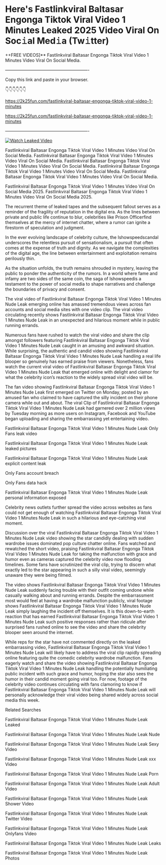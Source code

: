 # Here's Fastlinkviral Baltasar Engonga Tiktok Viral Video 1 Minutes Leaked 2025 Video Viral On Soc𝚒al Med𝚒a (Tw𝚒tter)

++FREE VIDEOS]** Fastlinkviral Baltasar Engonga Tiktok Viral Video 1 Minutes Video Viral On Social Media.

———————————————————-

Copy this link and paste in your browser.

👇👇👇👇👇👇

https://2k25fun.com/fastlinkviral-baltasar-engonga-tiktok-viral-video-1-minutes

https://2k25fun.com/fastlinkviral-baltasar-engonga-tiktok-viral-video-1-minutes

———————————————————-

[![Watch Leaked Video](https://miro.medium.com/v2/resize:fit:828/format:webp/1*cilzJN44JGOrTw9NJCrNHA.gif "Watch Leaked Video")](https://2k25fun.com/fastlinkviral-baltasar-engonga-tiktok-viral-video-1-minutes)

Fastlinkviral Baltasar Engonga Tiktok Viral Video 1 Minutes Video Viral On Social Media. Fastlinkviral Baltasar Engonga Tiktok Viral Video 1 Minutes Video Viral On Social Media. Fastlinkviral Baltasar Engonga Tiktok Viral Video 1 Minutes Video Viral On Social Media. Fastlinkviral Baltasar Engonga Tiktok Viral Video 1 Minutes Video Viral On Social Media. Fastlinkviral Baltasar Engonga Tiktok Viral Video 1 Minutes Video Viral On Social Media.

Fastlinkviral Baltasar Engonga Tiktok Viral Video 1 Minutes Video Viral On Social Media 2025. Fastlinkviral Baltasar Engonga Tiktok Viral Video 1 Minutes Video Viral On Social Media 2025.

The recurrent theme of leaked tapes and the subsequent fallout serves as a reminder of the fragility of reputation in the digital era. As the lines between private and public life continue to blur, celebrities like Prison Officerfind themselves at the mercy of internet chatter, where a rumor can ignite a firestorm of speculation and judgment.

In the ever evolving landscape of celebrity culture, the Ishowspeedscandal underscores the relentless pursuit of sensationalism, a pursuit that often comes at the expense of truth and dignity. As we navigate the complexities of the digital age, the line between entertainment and exploitation remains perilously thin.

As the situation unfolds, the truth remains shrouded in mystery, leaving the public to ponder the authenticity of the rumors. In a world where fame and infamy are two sides of the same coin, the saga of Ishowspeedis a testament to the power of social media to shape narratives and challenge the boundaries of privacy and consent.

The viral video of Fastlinkviral Baltasar Engonga Tiktok Viral Video 1 Minutes Nude Leak emerging online has amassed tremendous views across fan accounts and social media sites with one video clip. The viral video circulating recently shows Fastlinkviral Baltasar Engonga Tiktok Viral Video 1 Minutes Nude Leak in an unexpected and hilarious moment while in public running errands.

Numerous fans have rushed to watch the viral video and share the clip amongst followers featuring Fastlinkviral Baltasar Engonga Tiktok Viral Video 1 Minutes Nude Leak caught in an amusing and awkward situation. While surprising, the authentic and candid video showing Fastlinkviral Baltasar Engonga Tiktok Viral Video 1 Minutes Nude Leak handling a real life blooper so genuinely has earned praise from viewers. Nonetheless, fans watch the current viral video of Fastlinkviral Baltasar Engonga Tiktok Viral Video 1 Minutes Nude Leak that emerged online with delight and clamor for what the celebrity icon’s reaction to the widely spread viral video will be.

The fan video showing Fastlinkviral Baltasar Engonga Tiktok Viral Video 1 Minutes Nude Leak first emerged on Twitter on Monday, posted by an amused fan who claimed to have captured the silly incident on their phone camera while out and about. The viral Clip of Fastlinkviral Baltasar Engonga Tiktok Viral Video 1 Minutes Nude Leak had garnered over 2 million views by Tuesday morning as more users on Instagram, Facebook and YouTube began uploading and sharing the embarrassing yet entertaining video.

Fastlinkviral Baltasar Engonga Tiktok Viral Video 1 Minutes Nude Leak Only Fans leak video

Fastlinkviral Baltasar Engonga Tiktok Viral Video 1 Minutes Nude Leak leaked pictures

Fastlinkviral Baltasar Engonga Tiktok Viral Video 1 Minutes Nude Leak explicit content leak

Only Fans account breach

Only Fans data hack

Fastlinkviral Baltasar Engonga Tiktok Viral Video 1 Minutes Nude Leak personal information exposed

Celebrity news outlets further spread the video across websites as fans could not get enough of watching Fastlinkviral Baltasar Engonga Tiktok Viral Video 1 Minutes Nude Leak in such a hilarious and eye-catching viral moment.

Discussion over the viral Fastlinkviral Baltasar Engonga Tiktok Viral Video 1 Minutes Nude Leak video showing the star candidly dealing with sudden wardrobe issues dominated pop culture chatter online. Fans watched and rewatched the short video, praising Fastlinkviral Baltasar Engonga Tiktok Viral Video 1 Minutes Nude Leak for taking the malfunction with grace and humor even as cameras captured the celebrity video now flooding timelines. Some fans have scrutinized the viral clip, trying to discern what exactly led to the star appearing in such a silly viral video, seemingly unaware they were being filmed.

The video shows Fastlinkviral Baltasar Engonga Tiktok Viral Video 1 Minutes Nude Leak suddenly facing trouble with their outfit coming undone while casually walking about and running errands. Despite the embarrassment most would feel at having a wardrobe malfunction publicly, viral footage shows Fastlinkviral Baltasar Engonga Tiktok Viral Video 1 Minutes Nude Leak simply laughing the incident off themselves. It is this down-to-earth reaction that has earned Fastlinkviral Baltasar Engonga Tiktok Viral Video 1 Minutes Nude Leak such positive responses rather than ridicule after surprised fans rushed online to see the video and share the celebrity blooper seen around the internet.

While reps for the star have not commented directly on the leaked embarrassing video, Fastlinkviral Baltasar Engonga Tiktok Viral Video 1 Minutes Nude Leak will likely have to address the viral clip rapidly spreading online featuring quite the comedic celebrity wardrobe malfunction. Fans eagerly watch and share the video showing Fastlinkviral Baltasar Engonga Tiktok Viral Video 1 Minutes Nude Leak handling the potentially humiliating public incident with such grace and humor, hoping the star also sees the humor in their candid moment going viral too. For now, footage of the celebrity video continues circulating with fans clamoring to know if Fastlinkviral Baltasar Engonga Tiktok Viral Video 1 Minutes Nude Leak will personally acknowledge their viral video being shared widely across social media this week.

Related Searches

Fastlinkviral Baltasar Engonga Tiktok Viral Video 1 Minutes Nude Leak Leaked

Fastlinkviral Baltasar Engonga Tiktok Viral Video 1 Minutes Nude Leak Nude

Fastlinkviral Baltasar Engonga Tiktok Viral Video 1 Minutes Nude Leak Sexy Video

Fastlinkviral Baltasar Engonga Tiktok Viral Video 1 Minutes Nude Leak xxx Video

Fastlinkviral Baltasar Engonga Tiktok Viral Video 1 Minutes Nude Leak Porn

Fastlinkviral Baltasar Engonga Tiktok Viral Video 1 Minutes Nude Leak Adult Video

Fastlinkviral Baltasar Engonga Tiktok Viral Video 1 Minutes Nude Leak Shower Video

Fastlinkviral Baltasar Engonga Tiktok Viral Video 1 Minutes Nude Leak Twitter Video

Fastlinkviral Baltasar Engonga Tiktok Viral Video 1 Minutes Nude Leak Onlyfans Video

Fastlinkviral Baltasar Engonga Tiktok Viral Video 1 Minutes Nude Leak Leaks

Fastlinkviral Baltasar Engonga Tiktok Viral Video 1 Minutes Nude Leak Photos
